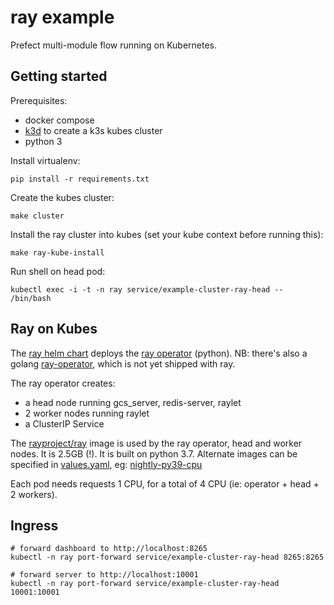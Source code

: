 # ray example

Prefect multi-module flow running on Kubernetes.

## Getting started

Prerequisites:

- docker compose
- [k3d](https://github.com/rancher/k3d) to create a k3s kubes cluster
- python 3

Install virtualenv:

```
pip install -r requirements.txt
```

Create the kubes cluster:

```
make cluster
```

Install the ray cluster into kubes (set your kube context before running this):

```
make ray-kube-install
```

Run shell on head pod:

```
kubectl exec -i -t -n ray service/example-cluster-ray-head -- /bin/bash
```

## Ray on Kubes

The [ray helm chart](deploy/charts/ray) deploys the [ray operator](https://github.com/ray-project/ray/tree/0c786b1/python/ray/ray_operator) (python). NB: there's also a golang [ray-operator](https://github.com/ray-project/kuberay), which is not yet shipped with ray.

The ray operator creates:

- a head node running gcs_server, redis-server, raylet
- 2 worker nodes running raylet
- a ClusterIP Service

The [rayproject/ray](https://hub.docker.com/r/rayproject/ray) image is used by the ray operator, head and worker nodes. It is 2.5GB (!). It is built on python 3.7. Alternate images can be specified in [values.yaml](deploy/charts/ray/values.yaml), eg: [nightly-py39-cpu](https://hub.docker.com/r/rayproject/ray/tags?page=1&name=nightly)

Each pod needs requests 1 CPU, for a total of 4 CPU (ie: operator + head + 2 workers).

## Ingress

```
# forward dashboard to http://localhost:8265
kubectl -n ray port-forward service/example-cluster-ray-head 8265:8265

# forward server to http://localhost:10001
kubectl -n ray port-forward service/example-cluster-ray-head 10001:10001
```
